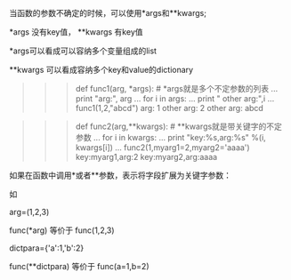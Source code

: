 当函数的参数不确定的时候，可以使用*args和**kwargs;

*args 没有key值， **kwargs 有key值



*args可以看成可以容纳多个变量组成的list

**kwargs 可以看成容纳多个key和value的dictionary


>>> def func1(arg, *args):    #  *args就是多个不定参数的列表 
...         print "arg:", arg 
...         for i in args: 
...                 print " other arg:",i 
... 
>>> func1(1,2,"abcd") 
arg: 1
other arg: 2
other arg: abcd
>>>

>>> def func2(arg,**kwargs):   # **kwargs就是带关键字的不定参数 
...          for i in kwargs: 
...                 print "key:%s,arg:%s" %(i, kwargs[i]) 
... 
>>> func2(1,myarg1=2,myarg2='aaaa') 
key:myarg1,arg:2
key:myarg2,arg:aaaa
>>>



如果在函数中调用*或者**参数，表示将字段扩展为关键字参数：

如

arg=(1,2,3)

func(*arg)  等价于 func(1,2,3)



dictpara={'a':1,'b':2}

func(**dictpara) 等价于 func(a=1,b=2)


